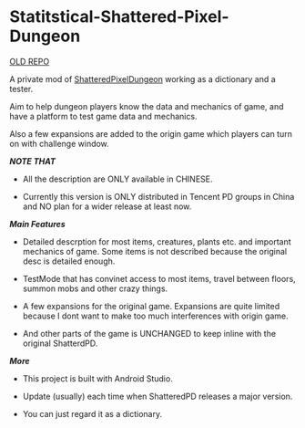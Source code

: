 
# Statitstical-Shattered-Pixel-Dungeon #

[OLD REPO](https://github.com/endlesssolitude/ShatteredPD-DetailedDesc)

A private mod of [ShatteredPixelDungeon](https://github.com/00-Evan/shattered-pixel-dungeon) working as a dictionary and a tester.

Aim to help dungeon players know the data and mechanics of game, and have a platform to test game data and mechanics.

Also a few expansions are added to the origin game which players can turn on with challenge window.

*****************NOTE THAT*****************

- All the description are ONLY available in CHINESE. 

- Currently this version is ONLY distributed in Tencent PD groups in China and NO plan for a wider release at least now.

*****************Main Features*****************

- Detailed descrption for most items, creatures, plants etc. and important mechanics of game. Some items is not described because the original desc is detailed enough.

- TestMode that has convinet access to most items, travel between floors, summon mobs and other crazy things.

- A few expansions for the original game. Expansions are quite limited because I dont want to make too much interferences with origin game.

- And other parts of the game is UNCHANGED to keep inline with the original ShatterdPD.

*****************More*****************

- This project is built with Android Studio. 

- Update (usually) each time when ShatteredPD releases a major version.

- You can just regard it as a dictionary.